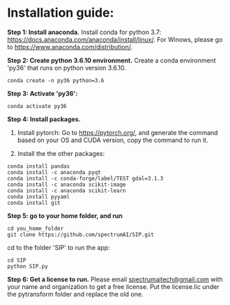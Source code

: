 # Installation guide:

**Step 1: Install anaconda.** Install conda for python 3.7: https://docs.anaconda.com/anaconda/install/linux/. For Winows, please go to https://www.anaconda.com/distribution/. 

**Step 2: Create python 3.6.10 environment.** Create a conda environment 'py36' that runs on python version 3.6.10. 
```
conda create -n py36 python=3.6
```

**Step 3: Activate 'py36':**

```
conda activate py36
```

**Step 4: Install packages.** 

1. Install pytorch: Go to https://pytorch.org/, and generate the command based on your OS and CUDA version, copy the command to run it. 

2. Install the the other packages:

```
conda install pandas
conda install -c anaconda pyqt
conda install -c conda-forge/label/TEST gdal=3.1.3
conda install -c anaconda scikit-image
conda install -c anaconda scikit-learn
conda install pyyaml
conda install git
```

**Step 5: go to your home folder, and run**

```
cd you_home_folder
git clone https://github.com/spectrumAI/SIP.git
```

cd to the folder 'SIP' to run the app:
```
cd SIP
python SIP.py
```

**Step 6: Get a license to run.** Please email spectrumaitech@gmail.com with your name and organization to get a free license. Put the license.lic under the pytransform folder and replace the old one. 



